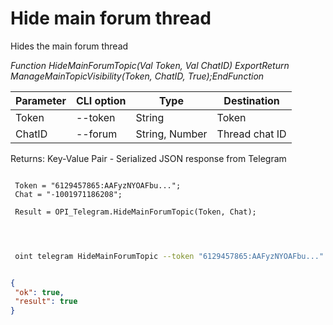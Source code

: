 ﻿---
sidebar_position: 7
---

# Hide main forum thread
 Hides the main forum thread


*Function HideMainForumTopic(Val Token, Val ChatID) ExportReturn ManageMainTopicVisibility(Token, ChatID, True);EndFunction*

 | Parameter | CLI option | Type | Destination |
 |-|-|-|-|
 | Token | --token | String | Token |
 | ChatID | --forum | String, Number | Thread chat ID |

 
 Returns: Key-Value Pair - Serialized JSON response from Telegram

```bsl title="Code example"
	
 Token = "6129457865:AAFyzNYOAFbu...";
 Chat = "-1001971186208";
 
 Result = OPI_Telegram.HideMainForumTopic(Token, Chat);

	
```

```sh title="CLI command example"
 
 oint telegram HideMainForumTopic --token "6129457865:AAFyzNYOAFbu..." --forum %forum%

```


```json title="Result"

{
 "ok": true,
 "result": true
}

```
